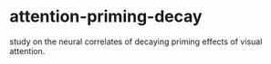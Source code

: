 # attention-priming-decay
study on the neural correlates of decaying priming effects of visual attention.
